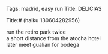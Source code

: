 Tags: madrid, easy run
Title: DELICIAS
  
Title:# (haiku 130604282956)  
  
run the retiro park twice  
a short distance from the atocha hotel  
later meet gualian for bodega  
